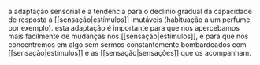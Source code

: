a adaptação sensorial é a tendência para o declínio gradual da capacidade de resposta a [[sensação|estímulos]] imutáveis (habituação a um perfume, por exemplo). esta adaptação é importante para que nos apercebamos mais facilmente de mudanças nos [[sensação|estímulos]], e para que nos concentremos em algo sem sermos constantemente bombardeados com [[sensação|estímulos]] e as [[sensação|sensações]] que os acompanham.